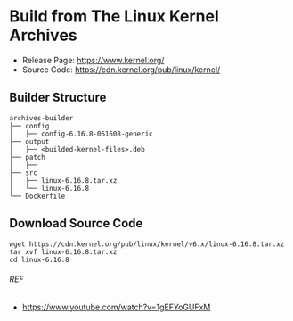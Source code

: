 # Build from The Linux Kernel Archives

- Release Page: https://www.kernel.org/
- Source Code: https://cdn.kernel.org/pub/linux/kernel/

## Builder Structure
```
archives-builder
├── config
│   ├── config-6.16.8-061608-generic
├── output
│   ├── <builded-kernel-files>.deb
├── patch
│   ├── 
├── src
│   ├── linux-6.16.8.tar.xz
│   └── linux-6.16.8
└── Dockerfile
```

## Download Source Code
```
wget https://cdn.kernel.org/pub/linux/kernel/v6.x/linux-6.16.8.tar.xz
tar xvf linux-6.16.8.tar.xz
cd linux-6.16.8
```

###### REF
- https://www.youtube.com/watch?v=1gEFYoGUFxM